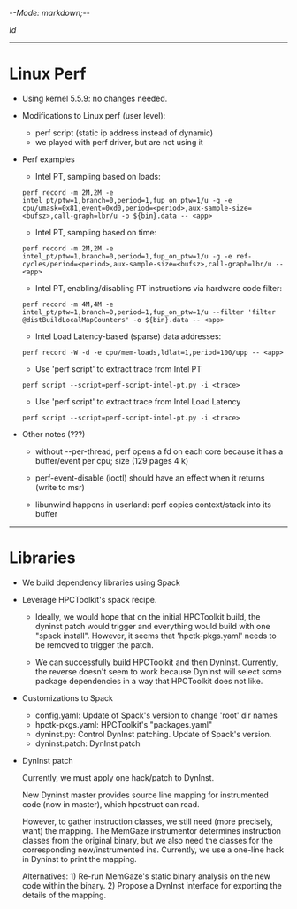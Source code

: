 -*-Mode: markdown;-*-

$Id$

-----------------------------------------------------------------------------
Linux Perf
=============================================================================

- Using kernel 5.5.9: no changes needed.
    
- Modifications to Linux perf (user level):
  - perf script (static ip address instead of dynamic)
  - we played with perf driver, but are not using it

- Perf examples

  - Intel PT, sampling based on loads:
  ```
  perf record -m 2M,2M -e intel_pt/ptw=1,branch=0,period=1,fup_on_ptw=1/u -g -e cpu/umask=0x81,event=0xd0,period=<period>,aux-sample-size=<bufsz>,call-graph=lbr/u -o ${bin}.data -- <app>
  ```

  - Intel PT, sampling based on time:
  ```
  perf record -m 2M,2M -e intel_pt/ptw=1,branch=0,period=1,fup_on_ptw=1/u -g -e ref-cycles/period=<period>,aux-sample-size=<bufsz>,call-graph=lbr/u -- <app>
  ```

  - Intel PT, enabling/disabling PT instructions via hardware code filter:
  ```
  perf record -m 4M,4M -e intel_pt/ptw=1,branch=0,period=1,fup_on_ptw=1/u --filter 'filter @distBuildLocalMapCounters' -o ${bin}.data -- <app>
  ```

  - Intel Load Latency-based (sparse) data addresses:
  ```
  perf record -W -d -e cpu/mem-loads,ldlat=1,period=100/upp -- <app>
  ```

  - Use 'perf script' to extract trace from Intel PT
  ```
  perf script --script=perf-script-intel-pt.py -i <trace>
  ```
  
  - Use 'perf script' to extract trace from Intel Load Latency
  ```
  perf script --script=perf-script-intel-pt.py -i <trace>
  ```

- Other notes (???)

  - without --per-thread, perf opens a fd on each core because it has a buffer/event per cpu; size (129 pages  4 k)

  - perf-event-disable (ioctl) should have an effect when it returns (write to msr)

  - libunwind happens in userland: perf copies context/stack into its buffer


-----------------------------------------------------------------------------
Libraries
=============================================================================

- We build dependency libraries using Spack

- Leverage HPCToolkit's spack recipe.


  - Ideally, we would hope that on the initial HPCToolkit build, the
    dyninst patch would trigger and everything would build with one
    "spack install". However, it seems that 'hpctk-pkgs.yaml' needs to
    be removed to trigger the patch.
    
  - We can successfully build HPCToolkit and then DynInst. Currently,
    the reverse doesn't seem to work because DynInst will select some
    package dependencies in a way that HPCToolkit does not like.


- Customizations to Spack

  - config.yaml:     Update of Spack's version to change 'root' dir names
  - hpctk-pkgs.yaml: HPCToolkit's "packages.yaml"
  - dyninst.py:      Control DynInst patching. Update of Spack's version.
  - dyninst.patch:   DynInst patch

- DynInst patch

  Currently, we must apply one hack/patch to DynInst.
  
    New Dyninst master provides source line mapping for instrumented
    code (now in master), which hpcstruct can read.

    However, to gather instruction classes, we still need (more
    precisely, want) the mapping.  The MemGaze instrumentor determines
    instruction classes from the original binary, but we also need the
    classes for the corresponding new/instrumented ins. Currently,
    we use a one-line hack in Dyninst to print the mapping.
    
    Alternatives: 1) Re-run MemGaze's static binary analysis on the
    new code within the binary. 2) Propose a DynInst interface for
    exporting the details of the mapping.
